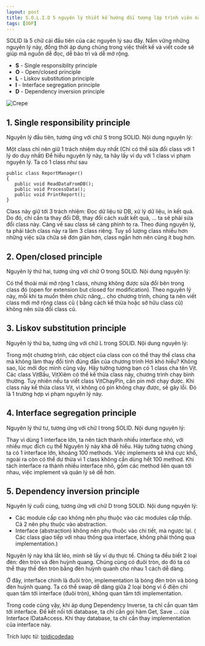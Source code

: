 ```yaml
---
layout: post
title: S.O.L.I.D 5 nguyên lý thiết kế hướng đối tượng lập trình viên nào cũng cần phải biết.
tags: [OOP]
---
```


SOLID là 5 chữ cái đầu tiên của các nguyên lý sau đây.
Nắm vững những nguyên lý này, đồng thời áp dụng chúng trong việc thiết kế và viết code sẽ giúp mã nguồn dễ đọc, dễ bảo trì và dễ mở rộng.

+ **S** - Single responsiblity principle
+ **O** - Open/closed principle
+ **L** - Liskov substitution principle
+ **I** - Interface segregation principle
+ **D** - Dependency inversion principle

![Crepe](https://cdn.scotch.io/scotchy-uploads/2015/03/solid-object-oriented-design.jpg)

## 1. Single responsibility principle

Nguyên lý đầu tiên, tương ứng với chữ S trong SOLID. Nội dung nguyên lý:

Một class chỉ nên giữ 1 trách nhiệm duy nhất 
(Chỉ có thể sửa đổi class với 1 lý do duy nhất)
Để hiểu nguyên lý này, ta hãy lấy ví dụ với 1 class vi phạm nguyên lý. Ta có 1 class như sau

```
public class ReportManager()
{
   public void ReadDataFromDB();
   public void ProcessData();
   public void PrintReport();
}
```

Class này giữ tới 3 trách nhiệm: Đọc dữ liệu từ DB, xử lý dữ liệu, in kết quả. Do đó, chỉ cần ta thay đổi DB, thay đổi cách xuất kết quả, … ta sẽ phải sửa đổi class này. Càng về sau class sẽ càng phình to ra. Theo đúng nguyên lý, ta phải tách class này ra làm 3 class riêng. Tuy số lượng class nhiều hơn những việc sửa chữa sẽ đơn giản hơn, class ngắn hơn nên cũng ít bug hơn.

## 2. Open/closed principle

Nguyên lý thứ hai, tương ứng với chữ O trong SOLID. Nội dung nguyên lý:

Có thể thoải mái mở rộng 1 class, nhưng không được sửa đổi bên trong class đó 
(open for extension but closed for modification).
Theo nguyên lý này, mỗi khi ta muốn thêm chức năng,.. cho chương trình, chúng ta nên viết class mới mở rộng class cũ ( bằng cách kế thừa hoặc sở hữu class cũ) không nên sửa đổi class cũ.

## 3. Liskov substitution principle

Nguyên lý thứ ba, tương ứng với chữ L trong SOLID. Nội dung nguyên lý:

Trong một chương trình, các object của class con có thể thay thế class cha mà không làm thay đổi tính đúng đắn của chương trình
Hơi khó hiểu? Không sao, lúc mới đọc mình cũng vậy. Hãy tưởng tượng bạn có 1 class cha tên Vịt. Các class VịtBầu, VịtXiêm có thể kế thừa class này, chương trình chạy bình thường. Tuy nhiên nếu ta viết class VịtChạyPin, cần pin mới chạy được. Khi class này kế thừa class Vịt, vì không có pin không chạy được, sẽ gây lỗi. Đó là 1 trường hợp vi phạm nguyên lý này.

## 4. Interface segregation principle

Nguyên lý thứ tư, tương ứng với chữ I trong SOLID. Nội dung nguyên lý:

Thay vì dùng 1 interface lớn, ta nên tách thành nhiều interface nhỏ, với nhiều mục đích cụ thể
Nguyên lý này khá dễ hiểu. Hãy tưởng tượng chúng ta có 1 interface lớn, khoảng 100 methods. Việc implements sẽ khá cực khổ, ngoài ra còn có thể dư thừa vì 1 class không cần dùng hết 100 method. Khi tách interface ra thành nhiều interface nhỏ, gồm các method liên quan tới nhau, việc implement và quản lý sẽ dễ hơn.

## 5. Dependency inversion principle

Nguyên lý cuối cùng, tương ứng với chữ D trong SOLID. Nội dung nguyên lý:

+ Các module cấp cao không nên phụ thuộc vào các modules cấp thấp. Cả 2 nên phụ thuộc vào abstraction.
+ Interface (abstraction) không nên phụ thuộc vào chi tiết, mà ngược lại.
( Các class giao tiếp với nhau thông qua interface, 
không phải thông qua implementation.)

Nguyên lý này khá lắt léo, mình sẽ lấy ví dụ thực tế. Chúng ta đều biết 2 loại đèn: đèn tròn và đèn huỳnh quang. Chúng cùng có đuôi tròn, do đó ta có thể thay thế đèn tròn bằng đèn huỳnh quanh cho nhau 1 cách dễ dàng.

Ở đây, interface chính là đuôi tròn, implementation là bóng đèn tròn và bóng đèn huỳnh quang. Ta có thể swap dễ dàng giữa 2 loại bóng vì ổ điện chỉ quan tâm tới interface (đuôi tròn), không quan tâm tới implementation.

Trong code cũng vậy, khi áp dụng Dependency Inverse, ta chỉ cần quan tâm tới interface. Để kết nối tới database, ta chỉ cần gọi hàm Get, Save … của Interface IDataAccess. Khi thay database, ta chỉ cần thay implementation của interface này.

Trích lược từ: [toidicodedao](https://toidicodedao.com/2015/03/24/solid-la-gi-ap-dung-cac-nguyen-ly-solid-de-tro-thanh-lap-trinh-vien-code-cung/)



